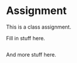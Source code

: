 # Assignment

This is a class assignment.

Fill in stuff here.
```

```

And more stuff here.
```


```
